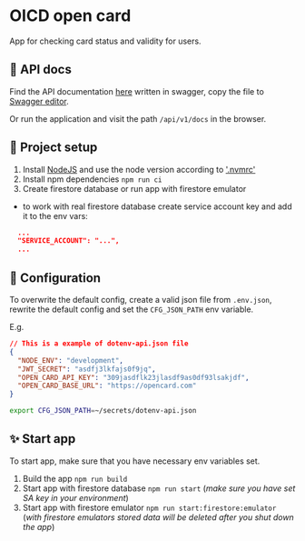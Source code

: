 # OICD open card

App for checking card status and validity for users.

## 📝 API docs

Find the API documentation [here](./docs/api/openapi.yaml) written in swagger, copy the file to [Swagger editor](https://editor.swagger.io/?_ga=2.245618116.1359773802.1671205457-100018630.1670623569).

Or run the application and visit the path `/api/v1/docs` in the browser.

## 🚀 Project setup
1. Install [NodeJS](https://nodejs.org/en/download/) and use the node version according to ['.nvmrc'](./.nvmrc)
2. Install npm dependencies `npm run ci`
3. Create firestore database or run app with firestore emulator
  - to work with real firestore database create service account key and add it to the env vars:
  ```json
    ...
    "SERVICE_ACCOUNT": "...",
    ...
  ```

## 🔧 Configuration

To overwrite the default config, create a valid json file from `.env.json`, rewrite the default config and set the `CFG_JSON_PATH` env variable.

E.g.

```json
// This is a example of dotenv-api.json file
{
  "NODE_ENV": "development",
  "JWT_SECRET": "asdfj3lkfajs0f9jq",
  "OPEN_CARD_API_KEY": "309jasdflk23jlasdf9as0df93lsakjdf",
  "OPEN_CARD_BASE_URL": "https://opencard.com"
}
```

```bash
export CFG_JSON_PATH=~/secrets/dotenv-api.json
```

## ✨ Start app

To start app, make sure that you have necessary env variables set.

1. Build the app `npm run build`
2. Start app with firestore database `npm run start` (*make sure you have set SA key in your environment*)
3. Start app with firestore emulator `npm run start:firestore:emulator`
(*with firestore emulators stored data will be deleted after you shut down the app*)
